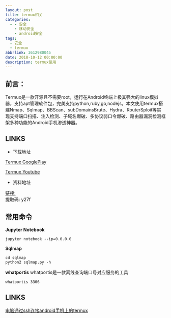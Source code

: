 ```yaml
---
layout: post
title: termux相关
categories:
  - - 安全
    - 移动安全
    - android安全
tags: 
  - 安全 
  - termux
abbrlink: 3612980045
date: 2018-10-12 00:00:00
description: termux使用
---
```


## 前言：

Termux是一款开源且不需要root，运行在Android终端上极其强大的linux模拟器，支持apt管理软件包，完美支持python,ruby,go,nodejs。本文使用termux搭建Nmap、Sqlmap、BBScan、subDomainsBrute、Hydra、RouterSploit等实现支持端口扫描、注入检测、子域名爆破、多协议弱口令爆破、路由器漏洞检测框架多种功能的Android手机渗透神器。  

## LINKS

- 下载地址

[Termux GooglePlay](https://play.google.com/store/apps/details?id=com.termux)  

[Termux Youtube](https://www.youtube.com/playlist?list=PLbg6BPamoIGbXR52TdQAJwTkeDw8E6hIf)  

- 资料地址

[链接:](https://pan.baidu.com/s/1dpdn0vvA-aKQPmJCRLgSxQ)  
提取码: y27f  

## 常用命令

**Jupyter Notebook**  

	jupyter notebook --ip=0.0.0.0

**Sqlmap**

	cd sqlmap
	python2 sqlmap.py -h

**whatportis**
whatportis是一款离线查询端口号对应服务的工具  

	whatportis 3306


## LINKS

[电脑通过ssh连接android手机上的termux](https://www.aliyun.com/jiaocheng/120639.html)  